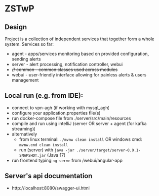 # ZSTwP
## Design
Project is a collection of independent services that together form a whole system. Services so far:
* agent - apps/services monitoring based on provided configuration, sending alerts
* server - alert processing, notification controller, webui
* ~~// common - common classes used across modules~~
* webui - user-friendly interface allowing for painless alerts & users management

## Local run (e.g. from IDE):
* connect to vpn-agh (if working with mysql_agh)
* configure your application.properties file(s)
* run docker-compose file from ./server/src/main/resources
* compile and run using intelliJ (server OR server + agent (for kafka streaming))
* alternatively
  * from linux terminal: `./mvnw clean install` OR windows cmd: `mvnw.cmd clean install` 
  + run (server) with `java -jar ./server/target/server-0.0.1-SNAPSHOT.jar` (Java 17)
* run frontend typing `ng serve` from /webui/angular-app

## Server's api documentation
* http://localhost:8080/swagger-ui.html
